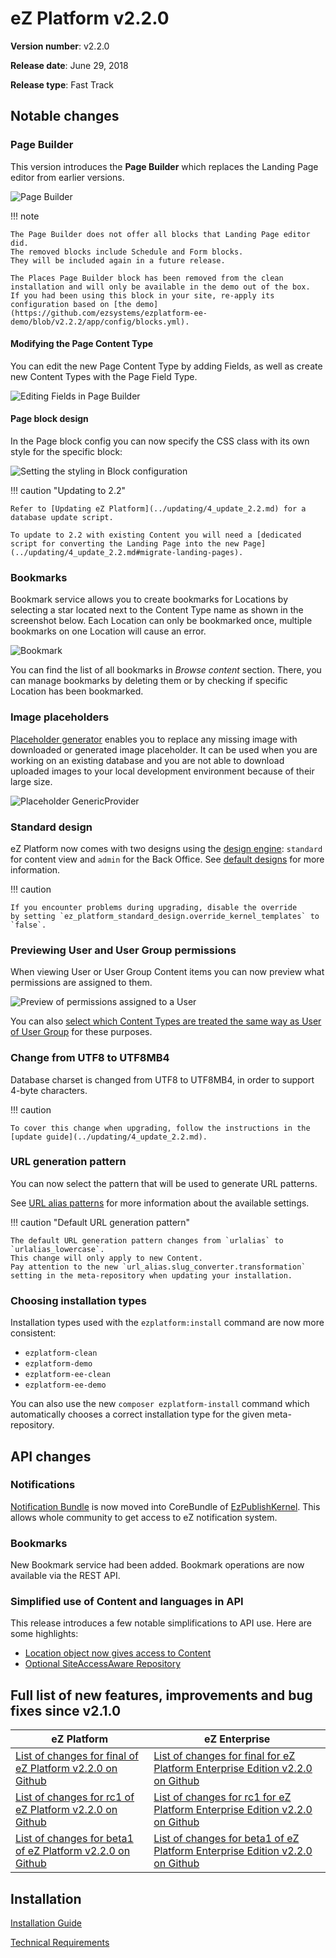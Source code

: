 # eZ Platform v2.2.0

**Version number**: v2.2.0

**Release date**: June 29, 2018

**Release type**: Fast Track

## Notable changes

### Page Builder

This version introduces the **Page Builder** which replaces the Landing Page editor from earlier versions.

![Page Builder](img/2.2_page_builder.png)

!!! note

    The Page Builder does not offer all blocks that Landing Page editor did.
    The removed blocks include Schedule and Form blocks.
    They will be included again in a future release.

    The Places Page Builder block has been removed from the clean installation and will only be available in the demo out of the box.
    If you had been using this block in your site, re-apply its configuration based on [the demo](https://github.com/ezsystems/ezplatform-ee-demo/blob/v2.2.2/app/config/blocks.yml).

#### Modifying the Page Content Type

You can edit the new Page Content Type by adding Fields, as well as create new Content Types with the Page Field Type.

![Editing Fields in Page Builder](img/2.2_page_builder_edit_fields.png)

#### Page block design

In the Page block config you can now specify the CSS class with its own style for the specific block:

![Setting the styling in Block configuration](img/2.2_block_settings_styling.png)

!!! caution "Updating to 2.2"

    Refer to [Updating eZ Platform](../updating/4_update_2.2.md) for a database update script.

    To update to 2.2 with existing Content you will need a [dedicated script for converting the Landing Page into the new Page](../updating/4_update_2.2.md#migrate-landing-pages).

### Bookmarks

Bookmark service allows you to create bookmarks for Locations by selecting a star located next to the Content Type name as shown in the screenshot below. Each Location can only be bookmarked once, multiple bookmarks on one Location will cause an error.

![Bookmark](img/bookmark.png)

You can find the list of all bookmarks in *Browse content* section. There, you can manage bookmarks by deleting them or by checking if specific Location has been bookmarked.

### Image placeholders

[Placeholder generator](../guide/images.md#setting-placeholder-generator) enables you to replace any missing image with downloaded or generated image placeholder. It can be used when you are working on an existing database and you are not able to download uploaded images to your local development environment because of their large size.

![Placeholder GenericProvider](img/placeholder_generic_provider.png)

### Standard design

eZ Platform now comes with two designs using the [design engine](../guide/design_engine.md): `standard` for content view and `admin` for the Back Office.
See [default designs](../guide/design_engine.md#default-designs) for more information.

!!! caution

    If you encounter problems during upgrading, disable the override
    by setting `ez_platform_standard_design.override_kernel_templates` to `false`.

### Previewing User and User Group permissions

When viewing User or User Group Content items you can now preview what permissions are assigned to them.

![Preview of permissions assigned to a User](img/2.2_permissions_in_user_view.png)

You can also [select which Content Types are treated the same way as User of User Group](../guide/configuration.md#user-identifiers) for these purposes.

### Change from UTF8 to UTF8MB4

Database charset is changed from UTF8 to UTF8MB4, in order to support 4-byte characters.

!!! caution

    To cover this change when upgrading, follow the instructions in the [update guide](../updating/4_update_2.2.md).

### URL generation pattern

You can now select the pattern that will be used to generate URL patterns.

See [URL alias patterns](../guide/url_management.md#url-alias-patterns) for more information about the available settings.

!!! caution "Default URL generation pattern"

    The default URL generation pattern changes from `urlalias` to `urlalias_lowercase`.
    This change will only apply to new Content.
    Pay attention to the new `url_alias.slug_converter.transformation` setting in the meta-repository when updating your installation.

### Choosing installation types

Installation types used with the `ezplatform:install` command are now more consistent:

- `ezplatform-clean`
- `ezplatform-demo`
- `ezplatform-ee-clean`
- `ezplatform-ee-demo`

You can also use the new `composer ezplatform-install` command which automatically chooses a correct installation type for the given meta-repository.

## API changes

### Notifications

[Notification Bundle](https://github.com/ezsystems/ezstudio-notifications) is now moved into CoreBundle of [EzPublishKernel](https://github.com/ezsystems/ezpublish-kernel).  This allows whole community to get access to eZ notification system.

### Bookmarks

New Bookmark service had been added. Bookmark operations are now available via the REST API.

### Simplified use of Content and languages in API

This release introduces a few notable simplifications to API use. Here are some highlights:

- [Location object now gives access to Content](../api/public_php_api_browsing.md#location-object-with-access-to-content)
- [Optional SiteAccessAware Repository](../api/public_php_api_browsing.md#siteaccess-aware-repository-optional)

## Full list of new features, improvements and bug fixes since v2.1.0

| eZ Platform   | eZ Enterprise  |
|--------------|------------|
| [List of changes for final of eZ Platform v2.2.0 on Github](https://github.com/ezsystems/ezplatform/releases/tag/v2.2.0) | [List of changes for final for eZ Platform Enterprise Edition v2.2.0 on Github](https://github.com/ezsystems/ezplatform-ee/releases/tag/v2.2.0) |
| [List of changes for rc1 of eZ Platform v2.2.0 on Github](https://github.com/ezsystems/ezplatform/releases/tag/v2.2.0-rc1) | [List of changes for rc1 for eZ Platform Enterprise Edition v2.2.0 on Github](https://github.com/ezsystems/ezplatform-ee/releases/tag/v2.2.0-rc1) |
| [List of changes for beta1 of eZ Platform v2.2.0 on Github](https://github.com/ezsystems/ezplatform/releases/tag/v2.2.0-beta1) | [List of changes for beta1 of eZ Platform Enterprise Edition v2.2.0 on Github](https://github.com/ezsystems/ezplatform-ee/releases/tag/v2.2.0-beta1) |

## Installation

[Installation Guide](../getting_started/install_ez_platform.md)

[Technical Requirements](../getting_started/requirements.md)
